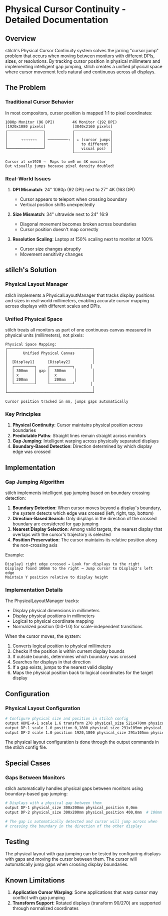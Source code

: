 # Physical Cursor Continuity - Detailed Documentation

## Overview

stilch's Physical Cursor Continuity system solves the jarring "cursor jump" problem that occurs when moving between monitors with different DPIs, sizes, or resolutions. By tracking cursor position in physical millimeters and implementing intelligent gap jumping, stilch creates a unified physical space where cursor movement feels natural and continuous across all displays.

## The Problem

### Traditional Cursor Behavior

In most compositors, cursor position is mapped 1:1 to pixel coordinates:

```
1080p Monitor (96 DPI)        4K Monitor (192 DPI)
[1920x1080 pixels]            [3840x2160 pixels]
┌────────────────┐            ┌────────────────┐
│                │            │                │
│      →→→→→→→   │ ─────────→ │ ↓ (cursor jumps│
│                │            │   to different │
└────────────────┘            │   visual pos)  │
                              └────────────────┘

Cursor at x=1920 →  Maps to x=0 on 4K monitor
But visually jumps because pixel density doubled!
```

### Real-World Issues

1. **DPI Mismatch**: 24" 1080p (92 DPI) next to 27" 4K (163 DPI)
   - Cursor appears to teleport when crossing boundary
   - Vertical position shifts unexpectedly

2. **Size Mismatch**: 34" ultrawide next to 24" 16:9
   - Diagonal movement becomes broken across boundaries
   - Cursor position doesn't map correctly

3. **Resolution Scaling**: Laptop at 150% scaling next to monitor at 100%
   - Cursor size changes abruptly
   - Movement sensitivity changes

## stilch's Solution

### Physical Layout Manager

stilch implements a PhysicalLayoutManager that tracks display positions and sizes in real-world millimeters, enabling accurate cursor mapping across displays with different scales and DPIs.

### Unified Physical Space

stilch treats all monitors as part of one continuous canvas measured in physical units (millimeters), not pixels:

```
Physical Space Mapping:
┌──────────────────────────────────────┐
│       Unified Physical Canvas        │
│                                      │
│  [Display1]      [Display2]          │
│  ┌─────────┐     ┌──────────┐       │
│  │ 300mm   │ gap │  300mm    │       │
│  │ x       │     │  x        │       │
│  │ 200mm   │     │  200mm    │       │
│  └─────────┘     └──────────┘       │
│                                      │
└──────────────────────────────────────┘

Cursor position tracked in mm, jumps gaps automatically
```

### Key Principles

1. **Physical Continuity**: Cursor maintains physical position across boundaries
2. **Predictable Paths**: Straight lines remain straight across monitors
3. **Gap Jumping**: Intelligent warping across physically separated displays
4. **Boundary-Based Detection**: Direction determined by which display edge was crossed

## Implementation

### Gap Jumping Algorithm

stilch implements intelligent gap jumping based on boundary crossing detection:

1. **Boundary Detection**: When cursor moves beyond a display's boundary, the system detects which edge was crossed (left, right, top, bottom)
2. **Direction-Based Search**: Only displays in the direction of the crossed boundary are considered for gap jumping
3. **Nearest Display Selection**: Among valid targets, the nearest display that overlaps with the cursor's trajectory is selected
4. **Position Preservation**: The cursor maintains its relative position along the non-crossing axis

Example:
```
Display1 right edge crossed → Look for displays to the right
Display2 found 100mm to the right → Jump cursor to Display2's left edge
Maintain Y position relative to display height
```

### Implementation Details

The PhysicalLayoutManager tracks:
- Display physical dimensions in millimeters
- Display physical positions in millimeters  
- Logical to physical coordinate mapping
- Normalized position (0.0-1.0) for scale-independent transitions

When the cursor moves, the system:
1. Converts logical position to physical millimeters
2. Checks if the position is within current display bounds
3. If outside bounds, determines which boundary was crossed
4. Searches for displays in that direction
5. If a gap exists, jumps to the nearest valid display
6. Maps the physical position back to logical coordinates for the target display

## Configuration

### Physical Layout Configuration

```bash
# Configure physical size and position in stilch config
output HDMI-A-1 scale 1.6 transform 270 physical_size 521x470mm physical_position 37,0mm
output DP-1 scale 1.0 position 0,1800 physical_size 291x105mm physical_position -9.5,480mm
output DP-2 scale 1.0 position 1920,1800 physical_size 291x105mm physical_position 313.5,480mm
```

The physical layout configuration is done through the output commands in the stilch config file.


## Special Cases

### Gaps Between Monitors

stilch automatically handles physical gaps between monitors using boundary-based gap jumping:

```bash
# Displays with a physical gap between them
output DP-1 physical_size 300x200mm physical_position 0,0mm
output DP-2 physical_size 300x200mm physical_position 400,0mm  # 100mm gap

# The gap is automatically detected and cursor will jump across when
# crossing the boundary in the direction of the other display
```


## Testing

The physical layout with gap jumping can be tested by configuring displays with gaps and moving the cursor between them. The cursor will automatically jump gaps when crossing display boundaries.

## Known Limitations

1. **Application Cursor Warping**: Some applications that warp cursor may conflict with gap jumping
2. **Transform Support**: Rotated displays (transform 90/270) are supported through normalized coordinates